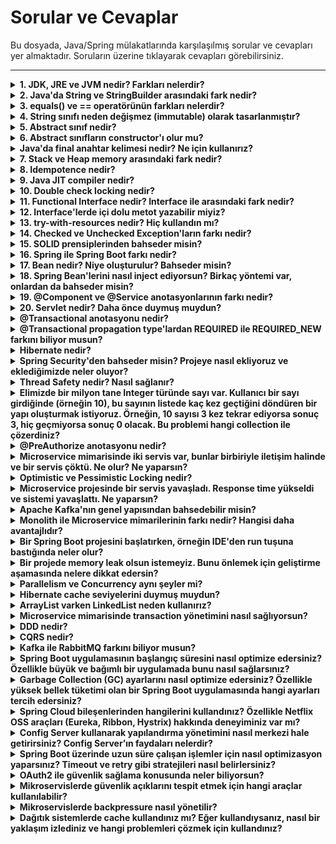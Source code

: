 # Sorular ve Cevaplar

Bu dosyada, Java/Spring mülakatlarında karşılaşılmış sorular ve cevapları yer almaktadır. Soruların üzerine tıklayarak cevapları görebilirsiniz.

---

<details>
  <summary><strong>1. JDK, JRE ve JVM nedir? Farkları nelerdir?</strong></summary>

  - **JDK (Java Development Kit):** Java uygulamaları geliştirmek için gereken araçları ve kütüphaneleri içerir. JRE ve ek araçları kapsar.  
  - **JRE (Java Runtime Environment):** Java uygulamalarını çalıştırmak için gereken ortamdır. JVM ve standart sınıf kütüphanelerini içerir.  
  - **JVM (Java Virtual Machine):** Java kodunu makine koduna dönüştürüp çalıştıran sanal makinedir. JVM, platform bağımsızlığı sağlar.

  **Farklar:**
  - JDK, geliştirme araçlarını ve çalıştırma ortamını içerir.
  - JRE, yalnızca çalıştırma ortamıdır.
  - JVM, JRE'nin bir parçasıdır ve kodun platformdan bağımsız çalışmasını sağlar.

</details>

<details>
  <summary><strong>2. Java'da String ve StringBuilder arasındaki fark nedir?</strong></summary>

  - **String:** Immutable'dır, yani değiştirilemez. Her değişiklik yeni bir String nesnesi oluşturur.  
  - **StringBuilder:** Mutable'dır, yani mevcut nesne üzerinde değişiklik yapılabilir. Performans açısından daha verimlidir.

</details>

<details>
  <summary><strong>3. equals() ve == operatörünün farkları nelerdir?</strong></summary>

  - **==:** Referansları karşılaştırır, yani iki nesnenin aynı bellek adresini işaret edip etmediğine bakar.  
  - **equals():** Genellikle nesnelerin içeriklerini karşılaştırmak için kullanılır (ör. String'lerde içerik karşılaştırması yapar).

</details>

<details>
  <summary><strong>4. String sınıfı neden değişmez (immutable) olarak tasarlanmıştır?</strong></summary>

  - **Güvenlik:** String'in içeriği değiştirilemediği için güvenlidir.  
  - **Performans:** Immutable nesneler hashCode'u bir kez hesaplar ve tekrar kullanır.  
  - **Thread-Safety:** String nesneleri değişmez olduğu için çoklu iş parçacıkları arasında güvenle paylaşılabilir.

</details>

<details>
  <summary><strong>5. Abstract sınıf nedir?</strong></summary>

  - **Abstract sınıf**, soyut metotlar (gövdesiz) ve gövdeli metotlar içerebilen bir sınıf türüdür.  
  - Alt sınıflar tarafından miras alınarak tamamlanmak üzere tasarlanır.

</details>

<details>
  <summary><strong>6. Abstract sınıfların constructor'ı olur mu?</strong></summary>

  - Evet, abstract sınıfların constructor'ı olabilir. Ancak abstract sınıflar doğrudan örneklendirilemez, constructor yalnızca alt sınıflar tarafından çağrılır.

</details>

<details>
  <summary><strong>Java'da final anahtar kelimesi nedir? Ne için kullanırız?</strong></summary>

  - **final** bir değişkenin değerinin değiştirilemez olduğunu belirtir.  
  - **final** bir metodun override edilmesini engeller.  
  - **final** bir sınıfın miras alınmasını önler.

</details>

<details>
  <summary><strong>7. Stack ve Heap memory arasındaki fark nedir?</strong></summary>

  - **Stack Memory:** Küçük boyutlu, hızlı ve metod çağrıları için kullanılır. Yerel değişkenler burada saklanır.  
  - **Heap Memory:** Daha büyük boyutlu, dinamik olarak nesnelerin saklandığı alan.

</details>

<details>
  <summary><strong>8. Idempotence nedir?</strong></summary>

  - **Idempotence**, bir işlemin birden fazla kez uygulanmasının aynı sonucu vermesi durumudur.  
  - Örneğin: HTTP GET ve DELETE istekleri genellikle idempotenttir.

</details>

<details>
  <summary><strong>9. Java JIT compiler nedir?</strong></summary>

  - **Just-In-Time (JIT) Compiler**, bytecode'u çalışma zamanında makine koduna çevirerek performansı artırır.  
  - Bu işlem, tekrar eden kodları optimize etmek için kullanılır.

</details>

<details>
  <summary><strong>10. Double check locking nedir?</strong></summary>

  - **Double-check locking**, thread-safe singleton oluşturma tekniğidir. Aynı nesnenin birden fazla kez oluşturulmasını engeller.

</details>

<details>
  <summary><strong>11. Functional Interface nedir? Interface ile arasındaki fark nedir?</strong></summary>

  - **Functional Interface**, yalnızca bir abstract metoda sahip bir arayüzdür.  
  - Functional Interface'ler, lambda ifadeleriyle kullanılabilir.  
  - Diğer arayüzler birden fazla abstract metoda sahip olabilir.

</details>

<details>
  <summary><strong>12. Interface'lerde içi dolu metot yazabilir miyiz?</strong></summary>

  - Evet, Java 8'den itibaren `default` ve `static` anahtar kelimeleri kullanılarak içi dolu metot yazılabilir.

</details>

<details>
  <summary><strong>13. try-with-resources nedir? Hiç kullandın mı?</strong></summary>

  - **try-with-resources**, kaynakların (ör. dosya, veritabanı bağlantıları) otomatik olarak kapatılmasını sağlayan bir yapıdır.  
  - Kapatılabilir sınıfların `AutoCloseable` arayüzünü implement etmesi gerekir.

</details>

<details>
  <summary><strong>14. Checked ve Unchecked Exception'ların farkı nedir?</strong></summary>

  - **Checked Exception:** Derleme zamanında (compile time) kontrol edilen istisnalardır. Kodda try-catch bloğunda yakalanmaları veya metot imzasında `throws` ile belirtilmeleri gerekir. Örnek: `IOException`, `SQLException`.
  - **Unchecked Exception:** Çalışma zamanında (runtime) oluşan istisnalardır. Try-catch bloğunda yakalanmaları zorunlu değildir. Örnek: `NullPointerException`, `ArrayIndexOutOfBoundsException`.

</details>

<details>
  <summary><strong>15. SOLID prensiplerinden bahseder misin?</strong></summary>

  - **S**ingle Responsibility Principle (SRP): Bir sınıfın yalnızca bir sorumluluğu (veya bir amacı) olmalıdır.
  - **O**pen/Closed Principle: Sınıflar genişletilmeye açık, ancak değiştirmeye kapalı olmalıdır.
  - **L**iskov Substitution Principle: Alt sınıflar, üst sınıflarının yerine kullanılabilir olmalıdır.
  - **I**nterface Segregation Principle: Kullanıcılar gereksiz metotlara bağımlı olmamalıdır, arayüzler spesifik olmalıdır.
  - **D**ependency Inversion Principle: Yüksek seviyeli modüller, düşük seviyeli modüllere bağımlı olmamalıdır. Her ikisi de bir soyutlamaya bağımlı olmalıdır.

</details>

<details>
  <summary><strong>16. Spring ile Spring Boot farkı nedir?</strong></summary>

  - **Spring:** Bir Java framework'üdür ve uygulama geliştirme için temel araçlar sağlar. Yapılandırma işlemleri manuel olarak yapılır (XML veya Annotation tabanlı).
  - **Spring Boot:** Spring Framework üzerine kurulmuş bir projedir. Otomatik yapılandırma (Auto-Configuration) özelliği sağlar, bağımlılık yönetimini kolaylaştırır ve gömülü sunucular (embedded servers) içerir. Spring Boot ile daha hızlı bir şekilde uygulama geliştirilir.

</details>

<details>
  <summary><strong>17. Bean nedir? Niye oluşturulur? Bahseder misin?</strong></summary>

  - **Bean**, Spring IoC (Inversion of Control) container tarafından yönetilen bir nesnedir.  
  - Uygulama içinde bağımlılık yönetimi ve yeniden kullanılabilirlik sağlamak için oluşturulur.  
  - Spring, Bean'leri anotasyonlar (ör. `@Component`, `@Service`) veya XML tabanlı yapılandırmalarla yönetir.

</details>

<details>
  <summary><strong>18. Spring Bean'lerini nasıl inject ediyorsun? Birkaç yöntemi var, onlardan da bahseder misin?</strong></summary>

  - **Constructor Injection:** Bağımlılıklar, sınıfın constructor'ı aracılığıyla atanır.  
  - **Setter Injection:** Bağımlılıklar, setter metotları kullanılarak atanır.  
  - **Field Injection:** `@Autowired` anotasyonu doğrudan sınıf değişkenlerinde kullanılır (tavsiye edilmez, test edilebilirliği düşürür).  
</details>

<details>
  <summary><strong>19. @Component ve @Service anotasyonlarının farkı nedir?</strong></summary>

  - **@Component:** Genel bir Spring Bean tanımlayıcısıdır. Herhangi bir bileşen (component) için kullanılabilir.  
  - **@Service:** Daha spesifik bir anotasyondur. İş mantığı (business logic) içeren sınıflar için kullanılır.  
  - Teknik olarak işlevsellik farkı yoktur, ancak kodun okunabilirliğini artırır.

</details>

<details>
  <summary><strong>20. Servlet nedir? Daha önce duymuş muydun?</strong></summary>

  - **Servlet**, Java'nın web tabanlı uygulamalar geliştirmek için sunduğu bir API'dir.  
  - HTTP isteklerini işler ve dinamik içerikler (ör. HTML, JSON) döndürür.  
  - Servlet'ler genellikle Spring MVC'de DispatcherServlet gibi yapılarda soyutlanmıştır.

</details>

<details>
  <summary><strong>@Transactional anotasyonu nedir?</strong></summary>

  - **@Transactional**, Spring'de işlemleri (transactions) yönetmek için kullanılan bir anotasyondur.  
  - Veritabanı işlemlerinde `commit` ve `rollback` yönetimini sağlar.  
  - Metot veya sınıf düzeyinde uygulanabilir.

</details>

<details>
  <summary><strong>@Transactional propagation type'lardan REQUIRED ile REQUIRED_NEW farkını biliyor musun?</strong></summary>

  - **REQUIRED:** Mevcut bir transaction varsa onu kullanır, yoksa yeni bir transaction oluşturur.  
  - **REQUIRED_NEW:** Her zaman yeni bir transaction oluşturur, mevcut transaction'ı askıya alır.

</details>

<details>
  <summary><strong>Hibernate nedir?</strong></summary>

  - **Hibernate**, Java için bir ORM (Object-Relational Mapping) aracıdır. Veritabanı işlemlerini nesne bazlı bir yaklaşımla gerçekleştirmeyi sağlar.  

</details>

<details>
  <summary><strong>Spring Security'den bahseder misin? Projeye nasıl ekliyoruz ve eklediğimizde neler oluyor?</strong></summary>

  - **Spring Security**, uygulamalar için kimlik doğrulama (authentication) ve yetkilendirme (authorization) sağlar.  
  - Spring Security eklendiğinde, varsayılan olarak temel bir güvenlik yapılandırması aktif olur (ör. HTTP Basic Authentication).  
  - Özelleştirmek için `SecurityFilterChain` veya `WebSecurityConfigurerAdapter` kullanılır.

</details>

<details>
  <summary><strong>Thread Safety nedir? Nasıl sağlanır?</strong></summary>

  - **Thread Safety**, birden fazla thread'in aynı anda bir nesneye erişirken tutarsızlıklara neden olmamasıdır.  
  - Thread Safety sağlamak için şu yöntemler kullanılabilir:
    - **volatile** anahtar kelimesini kullanarak sağlayabiliriz fakat bu sadece visibility problemine çözüm olur.
    - **Synchronized** blok veya metotlar kullanabiliriz.  
    - **Immutable Objects** kullanımı.  
    - **ReentratLock** kullanarak.
    - **wait & notify** metotlarını kullanarak.

</details>

<details>
  <summary><strong>Elimizde bir milyon tane Integer türünde sayı var. Kullanıcı bir sayı girdiğinde (örneğin 10), bu sayının listede kaç kez geçtiğini döndüren bir yapı oluşturmak istiyoruz. Örneğin, 10 sayısı 3 kez tekrar ediyorsa sonuç 3, hiç geçmiyorsa sonuç 0 olacak. Bu problemi hangi collection ile çözerdiniz?</strong></summary>

  **Cevap: HashMap**

  - **HashMap** tercih edilir çünkü:
    - Anahtar (key) olarak sayıyı, değer (value) olarak tekrar sayısını saklayabilir.
    - **O(1)** zaman karmaşıklığı ile hızlı ekleme ve arama işlemi sağlar.
    - TreeMap de kullanılabilir, ancak **O(log n)** zaman karmaşıklığı nedeniyle HashMap kadar hızlı değildir.

</details>


<details>
  <summary><strong>@PreAuthorize anotasyonu nedir?</strong></summary>

  - **@PreAuthorize**, Spring Security'de metod seviyesinde yetkilendirme kontrolü yapmak için kullanılan bir anotasyondur.  
  - Metot çağrılmadan önce, kullanıcının belirtilen yetkilere sahip olup olmadığını kontrol eder.  
  - Örneğin:
    - `@PreAuthorize("hasRole('ADMIN')")`: Yalnızca ADMIN rolüne sahip kullanıcılar bu metodu çağırabilir.
    - `@PreAuthorize("#user.id == authentication.principal.id")`: Kullanıcı bazlı kontrol yapılabilir.

</details>

<details>
  <summary><strong>Microservice mimarisinde iki servis var, bunlar birbiriyle iletişim halinde ve bir servis çöktü. Ne olur? Ne yaparsın?</strong></summary>

  - **Durum:** Bir servis çöktüğünde, diğer servis ona bağımlıysa istekler başarısız olur. Bu, sistemin tamamının etkilenmesine neden olabilir. Dağıtık bir sistemde CAP teorimine uygun yapı kurulmalıdır. Buradaki Partiton Tolerance'a uyarsak bu sorunları en aza indiririz.
  
  - **Ne yapılır?**
    - **Circuit Breaker (Devre Kesici) Kullanımı:** Çöken servise yapılan istekler belirli bir süreliğine durdurulur. Ör: Netflix Hystrix, Resilience4j.
    - **Fallback Mekanizması:** Çöken servise alternatif bir cevap döndürmek veya kullanıcıya uygun bir hata mesajı göstermek için kullanılır.
    - **Retry Mekanizması:** Servis tekrar aktif olduğunda işlemleri denemek için kullanılır.
    - **Asenkron İletişim:** Servisler arasındaki bağımlılığı azaltmak için mesajlaşma kuyrukları (RabbitMQ, Kafka) kullanılabilir.

</details>

<details>
  <summary><strong>Optimistic ve Pessimistic Locking nedir?</strong></summary>

  **Detaylı bilgi için Medium yazımı inceleyebilirsiniz: [Hibernate Optimistic ve Pessimistic Locking Nedir?](https://medium.com/@yunusemrenalbant/hibernate-optimistic-ve-pessimistic-locking-nedir-9429c422ccbd)**

</details>

<details>
  <summary><strong>Microservice projesinde bir servis yavaşladı. Response time yükseldi ve sistemi yavaşlattı. Ne yaparsın?</strong></summary>

  - **Durum:** Yavaşlayan bir servis tüm sistemi etkileyebilir, çünkü diğer servisler ona bağımlı olabilir.

  - **Ne yapılır?**
    - Servisin performansını izlemek için monitoring araçları (Prometheus, Grafana, ELK Stack) kullanılır.
    - Yavaşlayan servis için belirli bir zaman sınırı (timeout) koyulur.
    - Yavaşlayan servise yapılan istekler bir süre kesilir ve fallback mekanizması devreye alınır.
    - Yükü dengelemek için yük dengeleyiciler (Load Balancer) kullanılabilir.
    - Servise daha fazla kaynak (CPU, bellek) atanarak yanıt süresi iyileştirilebilir.
    - Eğer mümkünse, yavaşlayan servisin sık kullanılan yanıtları bir önbellekte (Redis, Memcached) saklanabilir.
    - Yavaşlayan servisin iç işlemleri gözden geçirilip, optimizasyon yapılabilir.
    - Thread dump alarak bir deadlock ya da uzun süren bir işlem var mı diye kontrol edilebilir.
    - I/O problemlerine veya CPU kullanımına odaklanabiliriz.


</details>

<details>
  <summary><strong>Apache Kafka'nın genel yapısından bahsedebilir misin?</strong></summary>

  Apache Kafka, yüksek performanslı, dağıtık bir mesajlaşma platformudur. Genellikle olay tabanlı mimarilerde, büyük veri işleme veya asenkron iletişim gereksinimlerinde tercih edilir.

  Kafka'nın temel yapısına gelirsek:

  - **Producer:** Verileri Kafka'ya gönderen bileşendir. Mesajlar belirli bir **topic**'e yazılır. Örneğin, bir mikro hizmet veriyi işledikten sonra Kafka'ya mesaj bırakabilir.
  
  - **Topic:** Kafka'da mesajlar **topic** adı verilen mantıksal kategorilere ayrılır. Her topic, birden fazla **partition**'a bölünerek paralel işleme imkanı sunar.

  - **Partition:** Her topic birden fazla bölüme ayrılır. Bu bölümler, mesajların disk üzerinde sıralı bir şekilde saklanmasını sağlar. Partition'lar aynı zamanda ölçeklenebilirlik açısından önemlidir. Mesajlar burada offset ile numaralandırılır.

  - **Consumer:** Kafka'daki mesajları okuyan bileşendir. Tüketiciler, genellikle bir **consumer group** içinde organize edilir. Böylece aynı mesaj birden fazla tüketiciye atanabilir ya da bölünerek paralel şekilde işlenebilir.

  - **Broker:** Kafka'nın temel çalışma birimidir. Broker'lar, mesajları saklayan ve istekleri işleyen sunuculardır. Birden fazla broker bir Kafka cluster'ını oluşturur.

  Kafka’nın güçlü yönlerinden biri de **partition** tabanlı yapısı sayesinde yatayda kolayca ölçeklenebilmesidir. Bunun yanında, hem **yüksek hacimli veriyi** işleyebilir hem de düşük gecikme süresiyle çalışabilir. Ayrıca, mesajlar disk tabanlı loglarda saklandığı için kalıcıdır.

  Eğer cluster yönetiminden bahsedecek olursak, eski versiyonlarda **Zookeeper** kullanılmakta; ancak yeni versiyonlarda Kafka, kendi metadata yönetim sistemine geçmiş durumda. Bu da Zookeeper bağımlılığını ortadan kaldırdı.

  Kafka’nın en yaygın kullanım senaryoları arasında olay tabanlı sistemler, log toplama, gerçek zamanlı veri işleme ve mikro hizmetler arasında asenkron iletişim sağlama bulunur.

</details>

<details>
  <summary><strong>Monolith ile Microservice mimarilerinin farkı nedir? Hangisi daha avantajlıdır?</strong></summary>

  **Monolith**, tüm uygulamanın tek bir kod tabanı ve süreçte çalıştığı bir mimaridir. Geliştirmesi ve dağıtımı başlangıçta daha kolaydır, ancak büyüdükçe karmaşıklaşır ve bakım zorlaşır.  

  **Microservice**, uygulamanın küçük, bağımsız servislerden oluştuğu bir yapıdır. Her servis kendi veri tabanına ve bağımsız süreçlerine sahiptir. Ölçeklenebilirlik ve hata izolasyonu açısından daha avantajlıdır, ancak dağıtık yapısı nedeniyle yönetimi daha karmaşıktır.

  **Hangi mimari daha avantajlı?**  
  Küçük projelerde monolith tercih edilirken, büyük ve uzun vadeli projelerde microservice daha uygun olur. Birinin diğerine bir üstünlüğü yoktur.

</details>

<details>
  <summary><strong>Bir Spring Boot projesini başlatırken, örneğin IDE'den run tuşuna bastığında neler olur?</strong></summary>

  Bir Spring Boot uygulamasını run ettiğimde ilk olarak **SpringApplication.run()** metodu çağrılır ve bu, uygulamanın tüm başlangıç sürecini tetikler. 

  İlk olarak, **ApplicationContext** oluşturulur. Bu aşamada Spring, projemdeki tüm Bean'leri tarar, bağımlılıkları enjekte eder ve IoC container'ını hazırlar. Eğer bir web uygulamasıysa, gömülü bir sunucu (örneğin Tomcat) otomatik olarak başlatılır.  

  Ayrıca, Spring Boot’un **auto-configuration** özelliği devreye girer ve kullandığım bağımlılıklara göre varsayılan yapılandırmalar uygulanır. Örneğin, bir veri tabanı bağımlılığı varsa, Spring bunun için otomatik bir `DataSource` oluşturur.

  Uygulamanın başlangıç sürecinde, eğer `CommandLineRunner` veya `ApplicationRunner` implement ettiysem, bunlar çalıştırılır. Bu, uygulama başlangıcında özel işlemler yapmak istediğimde kullanılır.

  Kısacası, Spring Boot benim için birçok yapılandırmayı otomatik yapar ve uygulamamı minimum manuel ayarla çalıştırır.

</details>

<details>
  <summary><strong>Bir projede memory leak olsun istemeyiz. Bunu önlemek için geliştirme aşamasında nelere dikkat edersin?</strong></summary>

  Memory leak gerçekten kritik bir problem. Geliştirme sırasında buna dikkat etmek için genelde şunları yapıyorum:  

  Öncelikle, kullandığım kaynakları düzgün bir şekilde kapattığımdan emin oluyorum. Örneğin, bir dosya ya da veritabanı bağlantısı açıyorsam, bunu mutlaka `try-with-resources` ile yönetiyorum ki açık kalıp bellek sızıntısına neden olmasın.  

  Statik değişkenler konusunda da hassasım. Özellikle büyük nesneleri statik alanlarda tutmak gibi bir şey yapmamaya çalışıyorum, çünkü bu nesneler garbage collector tarafından temizlenemez.  

  Bir de, listener’lar ve callback’ler kullandığım projelerde, bunların yaşam döngüsünü düzgün yönetmek önemli. Eğer artık kullanılmayan bir listener varsa, onu mutlaka kayıttan kaldırırım.  

  Koleksiyonlarda büyük verilerle çalışıyorsam, bu verileri gerektiği gibi temizlediğimden emin olurum. Mesela bir `Map` içinde veri tutuyorsam, kullanım ömrü bittiğinde eski kayıtları silerim.  

  Son olarak, geliştirme aşamasında `VisualVM` veya benzeri profiling araçlarıyla uygulamayı analiz ederim. Bu, potansiyel memory leak’leri erken fark etmemi sağlar.  

  Amacım, yazdığım kodun uzun süreli çalışsa bile bellek yönetiminde sorun yaratmamasını sağlamak.

</details>

<details>
  <summary><strong>Parallelism ve Concurrency aynı şeyler mi?</strong></summary>

  Hayır, Parallelism ve Concurrency aynı şeyler değildir.  

  **Concurrency**, aynı anda birden fazla görevin yönetilmesi anlamına gelir. Ancak bu görevler fiziksel olarak aynı anda çalışıyor olmayabilir. Örneğin, tek bir işlemci üzerinde bir görev durdurulup başka bir görev çalıştırılabilir. Concurrency'de odak, görevlerin birbiriyle çakışmadan çalıştırılmasıdır.  

  **Parallelism** ise fiziksel olarak birden fazla görevin aynı anda çalıştırılmasıdır. Genellikle çok çekirdekli işlemcilerde görülür. Her çekirdek bir görevi aynı anda çalıştırabilir.  

  Özetle:
  - **Concurrency**, görevlerin bir arada yönetilmesiyle ilgilidir.
  - **Parallelism**, görevlerin aynı anda çalıştırılmasıdır.  

  İkisi farklı kavramlardır ama birlikte kullanılabilirler. Örneğin, bir sistem hem concurrent hem de parallel olabilir.
</details>

<details>
  <summary><strong>Hibernate cache seviyelerini duymuş muydun?</strong></summary>

  Detaylı bilgi için Medium yazımı inceleyebilirsiniz: [Hibernate First Level ve Second Level Cache Nedir?](https://medium.com/@yunusemrenalbant/hibernate-first-level-ve-second-level-cache-nedir-2025643501c3)

</details>

<details>
  <summary><strong>ArrayList varken LinkedList neden kullanırız?</strong></summary>

  ArrayList ve LinkedList'in farklı kullanım senaryoları vardır. LinkedList kullanmayı tercih edeceğim durumlar:

  - **Sık Ekleme/Çıkarma İşlemleri:**  
    LinkedList, özellikle liste başına veya ortasına ekleme/çıkarma işlemlerinde daha hızlıdır (O(1)). Çünkü elemanlar dinamik olarak bağlanır ve diğer elemanların kaydırılmasına gerek kalmaz.  

  - **Büyük Listeler:**  
    Eğer liste çok büyükse ve sık sık elemanlar arasında gezinme yerine ekleme/çıkarma yapıyorsam, LinkedList daha avantajlıdır.

  Ancak, rastgele erişim gerektiğinde (örneğin get(i)) ArrayList çok daha hızlıdır (O(1)), çünkü LinkedList’in rastgele erişim süresi O(n)’dir. Bu yüzden, kullanım senaryosuna göre hangisini seçeceğimi belirlerim.  
</details>

<details>
  <summary><strong>Microservice mimarisinde transaction yönetimini nasıl sağlıyorsun?</strong></summary>

  Detaylı bilgi için Medium yazımı inceleyebilirsiniz: [Microservice Mimarisinde Transaction Yönetimi](https://medium.com/@yunusemrenalbant/microservice-mimarisinde-transaction-y%C3%B6netimi-70d3bb0ecc50)

</details>


<details>
  <summary><strong>DDD nedir?</strong></summary>

  DDD, yani **Domain-Driven Design**, iş gereksinimlerini doğru bir şekilde yazılıma yansıtmak için geliştirilmiş bir yaklaşım. Ben genellikle karmaşık projelerde kullanıyorum, çünkü bu yaklaşım sayesinde domain’i anlamlı parçalara ayırabiliyorum. Mesela, **Bounded Context** kavramı burada devreye giriyor. Her bounded context, iş alanının belirli bir bölümüne odaklanmamı sağlıyor ve farklı ekiplerin bağımsız çalışmasına olanak tanıyor.  

  Ayrıca **Ubiquitous Language** sayesinde, iş birimleriyle konuşurken aynı terimleri kullanıyoruz. Örneğin, finans sektöründe çalışıyorsam "hesap bakiyesi" veya "ödeme" gibi kavramlar yazılım kodlarında da aynı şekilde geçiyor.  

  DDD'nin bana en çok katkı sağladığı nokta, karmaşık iş kurallarını daha anlaşılır ve sürdürülebilir bir şekilde modellemek oluyor. Bu sayede projeler büyüdüğünde bile kontrol edilebilir kalıyor.

</details>

<details>
  <summary><strong>CQRS nedir?</strong></summary>

  CQRS, yani **Command Query Responsibility Segregation**, basitçe veri yazma ve veri okuma işlemlerini birbirinden ayırıyor. Ben genelde bu yapıyı performans problemleri olan projelerde kullanıyorum. Örneğin, bir kullanıcı sistemi geliştirdiğimizi düşünelim: Kullanıcı verilerini güncelleme (command) işlemleriyle sadece veri okuma (query) işlemlerini ayırdığınızda, her birine özel optimizasyon yapabiliyorsunuz.  

  Mesela okuma tarafında farklı bir veri modeli kullanarak çok hızlı bir sorgulama yapabiliyorum. Yazma tarafında ise daha kompleks iş kuralları uygulayabiliyorum. Özellikle büyük veri setlerinde CQRS sayesinde çok ciddi performans artışı elde ettim.  

  Genelde **Event Sourcing** ile birlikte kullanıyorum. Her değişikliği bir event olarak kaydettiğimde, sistem geçmişe yönelik tüm değişiklikleri izleyebiliyor.
</details>

<details>
  <summary><strong>Kafka ile RabbitMQ farkını biliyor musun?</strong></summary>

  **Kafka**, daha çok yüksek hacimli veri akışı ve olay tabanlı sistemler için kullanılıyor. Örneğin, log analitiği ya da gerçek zamanlı veri işleme gibi durumlarda tercih ederim. Mesajlar Kafka’da log olarak saklanır ve tüketildikten sonra bile sistemde kalır. Bu, mesajların yeniden oynatılmasını mümkün kılar. Ayrıca, Kafka’yı bir mesaj kuyruğundan çok bir veri akış platformu olarak görüyorum.  

  **RabbitMQ** ise daha klasik bir mesajlaşma sistemi. Özellikle point-to-point veya publish/subscribe modelleri için ideal. Eğer bir mesajın sadece bir tüketiciye ulaşmasını istiyorsam ya da hızlı bir şekilde mesaj alıp iletmem gerekiyorsa RabbitMQ’yu tercih ederim. RabbitMQ daha düşük hacimli ama daha hızlı teslimat gerektiren senaryolarda avantajlı oluyor.  

  Kısacası: Kafka’yı veri akışı ve olay bazlı sistemler için, RabbitMQ’yu ise hızlı ve güvenilir mesaj iletimi gereken durumlarda tercih ediyorum.

</details>
<details>
  <summary><strong>Spring Boot uygulamasının başlangıç süresini nasıl optimize edersiniz? Özellikle büyük ve bağımlı bir uygulamada bunu nasıl sağlarsınız?</strong></summary>
  Spring Boot başlangıç süresini iyileştirmek için @Lazy anotasyonu ile bean başlatmalarını gerektiğinde yapılacak hale getiririm. Ayrıca, bağımlı konfigürasyonları ve gereksiz Spring starter modüllerini projeden çıkartırım. Bir başka strateji olarak, uygulamayı native bir imaj haline getirip GraalVM ile başlatma süresini azaltmak da mümkündür.

</details>

<details>
  <summary><strong>Garbage Collection (GC) ayarlarını nasıl optimize edersiniz? Özellikle yüksek bellek tüketimi olan bir Spring Boot uygulamasında hangi ayarları tercih edersiniz?</strong></summary>
  Yüksek bellek tüketimi olan bir Spring Boot uygulamasında genellikle G1 Garbage Collector kullanmayı tercih ederim. JVM ayarlarını özelleştirerek maksimum heap boyutunu (Xmx) belirlerim ve XX:MaxGCPauseMillis ile beklenen GC süresini sınırlandırırım. GC loglarını inceleyerek sık veya uzun süren duraklamaları belirleyip gerektiğinde bellek yönetimi için farklı GC algoritmaları (örneğin ZGC veya Shenandoah) deneyebilirim.
</details>

<details>
  <summary><strong>Spring Cloud bileşenlerinden hangilerini kullandınız? Özellikle Netflix OSS araçları (Eureka, Ribbon, Hystrix) hakkında deneyiminiz var mı?</strong></summary>
Eureka ile mikroservisler arasında dinamik servis keşfi sağladım. Yük dengeleme için Ribbon’u, Circuit Breaker için ise Hystrix veya Resilience4j’yi kullanarak uygulamanın kesintisiz çalışmasını garanti altına alıyorum. Özellikle Hystrix ile fallback mekanizmaları kurarak bir serviste sorun çıktığında diğer servislerin etkilenmesini önledim.
</details>

<details>
  <summary><strong>Config Server kullanarak yapılandırma yönetimini nasıl merkezi hale getirirsiniz? Config Server’ın faydaları nelerdir?</strong></summary>
Config Server, her bir servisin yapılandırmasını merkezi olarak yönetmemi sağlıyor. Özellikle farklı ortamlarda (prod, dev, test) kullanılacak yapılandırmaları kolayca yönetmek için Spring Cloud Config Server ile her bir servise özel ayarları tanımlar ve git gibi bir kaynak yönetim sistemi ile entegre ederim. Böylece yapılandırmalar bir merkezden güncellenebilir ve değişikliklerde otomatik olarak yeniden yüklenir.
</details>

<details>
  <summary><strong>Spring Boot üzerinde uzun süre çalışan işlemler için nasıl optimizasyon yaparsınız? Timeout ve retry gibi stratejileri nasıl belirlersiniz?</strong></summary>
  Uzun süren işlemleri yönetmek için, zaman aşımı (timeout) sürelerini @Timeout anotasyonları veya özel konfigürasyonlarla belirlerim. Circuit Breaker desenini, özellikle mikroservisler arasındaki çağrılarda Hystrix veya Resilience4j kullanarak uygularım, bu sayede uzun süren işlemler devre dışı bırakılarak sistem performansının düşmesini engeller. Retry stratejileri için ise belirli aralıklarla yeniden denemeler yapılır, ancak her deneme arasında artan bir süre bırakılarak aşırı yükün önüne geçilir.
</details>
<details>
  <summary><strong>OAuth2 ile güvenlik sağlama konusunda neler biliyorsun?</strong></summary>
OAuth2, kullanıcıların yetkilendirme süreçlerini üçüncü taraf sağlayıcılar (Google, Facebook vb.) üzerinden yönetmesini sağlar.
</details>
<details>
  <summary><strong> Mikroservislerde güvenlik açıklarını tespit etmek için hangi araçlar kullanılabilir?</strong></summary>
OWASP ZAP, Burp Suite, SonarQube, Snyk gibi araçlar güvenlik açıklarını tespit etmek için kullanılabilir. Ayrıca, runtime güvenliği için Falco, Aqua ve Prisma gibi araçlar da tercih edilebilir.
</details>
<details>
  <summary><strong>Mikroservislerde backpressure nasıl yönetilir?</strong></summary>
Backpressure, bir servisin aşırı yüklenmesini önlemek için kullanılan bir mekanizmadır. Bu, istekleri sınırlayarak, kuyruk uzunluğunu kontrol ederek veya istemcilerin istek hızını yavaşlatarak sağlanabilir. Reactive programming ve akış kontrol mekanizmaları (örneğin, Reactive Streams) bu süreçte yardımcı olabilir.
</details>

<details>
  <summary><strong>Dağıtık sistemlerde cache kullandınız mı? Eğer kullandıysanız, nasıl bir yaklaşım izlediniz ve hangi problemleri çözmek için kullandınız?</strong></summary>

Dağıtık sistemlerde cache, performans ve ölçeklenebilirlik açısından kritik bir rol oynayabilir. Örneğin, yoğun bir kullanıcı trafiği altında çalışan bir e-ticaret platformunu ele alalım. Burada, ürün listeleme sayfalarının hızlıca yüklenmesi gerekiyor ve kullanıcıların aynı verilere sıkça eriştiği düşünülürse, cache oldukça faydalı bir çözüm olabilir.

Böyle bir senaryoda, Redis gibi bir in-memory cache çözümü tercih edilebilir. Kullanıcı bir ürün bilgisi talep ettiğinde, önce cache’e bakılır; eğer veri cache’te mevcut değilse, veritabanından çekilip hem kullanıcıya sunulur hem de cache’e yazılır. Bu, "Read-Through" adı verilen bir stratejiyle yapılabilir. Ayrıca, verilerin güncelliğini sağlamak için TTL (Time-to-Live) mekanizması kullanılabilir. Örneğin, ürün bilgileri 24 saat boyunca cache’te tutulabilir, ancak stok durumu veya fiyat gibi dinamik veriler için daha kısa TTL süreleri belirlenebilir.

Bunun dışında, popüler ürünlerin önceden tahmin edilip cache’e alınması (prefetching) veya cache miss durumlarında performansı artıran farklı stratejiler uygulanabilir. Cache’in dolması durumunda LRU (Least Recently Used) gibi bir politika ile eski ya da az kullanılan veriler çıkarılarak yer açılabilir.

Dağıtık sistemlerde ölçeklenebilirliği sağlamak için de Redis Cluster gibi bir çözüm kullanılabilir. Consistent hashing ile verilerin farklı node’lara dengeli şekilde dağıtılması sağlanabilir ve sistemin ölçeklenebilirliği artırılabilir.
</details>
